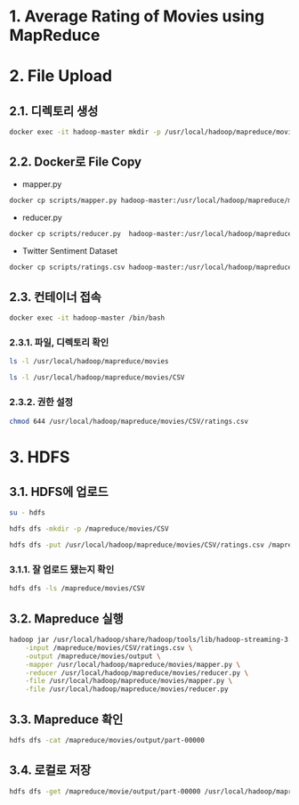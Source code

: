 # 1. Average Rating of Movies using MapReduce

# 2. File Upload
## 2.1. 디렉토리 생성
```bash
docker exec -it hadoop-master mkdir -p /usr/local/hadoop/mapreduce/movies/CSV
```
## 2.2. Docker로 File Copy
* mapper.py
```bash
docker cp scripts/mapper.py hadoop-master:/usr/local/hadoop/mapreduce/movies/mapper.py
```
* reducer.py
```bash
docker cp scripts/reducer.py  hadoop-master:/usr/local/hadoop/mapreduce/movies/reducer.py
```
* Twitter Sentiment Dataset
```bash
docker cp scripts/ratings.csv hadoop-master:/usr/local/hadoop/mapreduce/movies/CSV/ratings.csv
```

## 2.3. 컨테이너 접속
```bash
docker exec -it hadoop-master /bin/bash
```

### 2.3.1. 파일, 디렉토리 확인
```bash
ls -l /usr/local/hadoop/mapreduce/movies
```
```bash
ls -l /usr/local/hadoop/mapreduce/movies/CSV
```
### 2.3.2. 권한 설정
```bash
chmod 644 /usr/local/hadoop/mapreduce/movies/CSV/ratings.csv
```

# 3. HDFS
## 3.1. HDFS에 업로드
```bash
su - hdfs
```
```bash
hdfs dfs -mkdir -p /mapreduce/movies/CSV
```
```bash
hdfs dfs -put /usr/local/hadoop/mapreduce/movies/CSV/ratings.csv /mapreduce/movies/CSV
```
### 3.1.1. 잘 업로드 됐는지 확인
```bash
hdfs dfs -ls /mapreduce/movies/CSV
```

## 3.2. Mapreduce 실행
```bash
hadoop jar /usr/local/hadoop/share/hadoop/tools/lib/hadoop-streaming-3.3.6.jar \
    -input /mapreduce/movies/CSV/ratings.csv \
    -output /mapreduce/movies/output \
    -mapper /usr/local/hadoop/mapreduce/movies/mapper.py \
    -reducer /usr/local/hadoop/mapreduce/movies/reducer.py \
    -file /usr/local/hadoop/mapreduce/movies/mapper.py \
    -file /usr/local/hadoop/mapreduce/movies/reducer.py
```

## 3.3. Mapreduce 확인
```bash
hdfs dfs -cat /mapreduce/movies/output/part-00000
```

## 3.4. 로컬로 저장
```bash
hdfs dfs -get /mapreduce/movie/output/part-00000 /usr/local/hadoop/mapreduce/movies/output
```